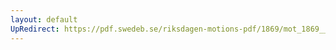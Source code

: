 ```yaml
---
layout: default
UpRedirect: https://pdf.swedeb.se/riksdagen-motions-pdf/1869/mot_1869__ak__00222/mot_1869__ak__00222_002.pdf
---
```

